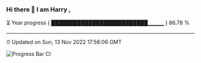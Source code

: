 ### Hi there 👋 I am Harry , 

⏳ Year progress { ██████████████████████████▁▁▁▁ } 86.78 %

---

⏰ Updated on Sun, 13 Nov 2022 17:56:06 GMT

![Progress Bar CI](https://github.com/duykhang68/duykhang68/workflows/Progress%20Bar%20CI/badge.svg)

